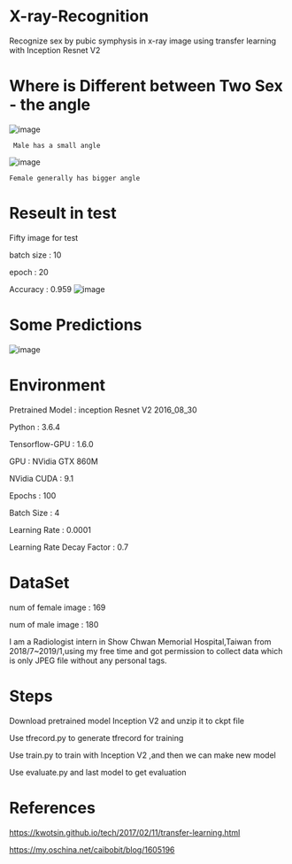 # X-ray-Recognition
Recognize sex by  pubic symphysis in x-ray image using transfer learning with Inception Resnet V2

# Where is Different between Two Sex - the angle

![image](https://github.com/que4155/X-ray-Recognition/blob/master/picture/19y_m_0581123.jpg)

     Male has a small angle
![image](https://github.com/que4155/X-ray-Recognition/blob/master/picture/20y_f_1865012.jpg)
     
    Female generally has bigger angle
# Reseult in test
 Fifty image for test
 
 batch size : 10
 
 epoch : 20
 
 Accuracy : 0.959
 ![image](https://github.com/que4155/X-ray-Recognition/blob/master/picture/ac.png)
 
# Some Predictions
 ![image](https://github.com/que4155/X-ray-Recognition/blob/master/picture/predict.png)

# Environment 
Pretrained Model : inception Resnet V2 2016_08_30

Python : 3.6.4

Tensorflow-GPU : 1.6.0

GPU : NVidia GTX 860M

NVidia CUDA : 9.1

Epochs : 100

Batch Size : 4

Learning Rate : 0.0001

Learning Rate Decay Factor : 0.7
# DataSet
num of female image : 169

num of male image : 180

I am a Radiologist intern in Show Chwan Memorial Hospital,Taiwan from 2018/7~2019/1,using my free time and got permission to collect data which is only JPEG file without any personal tags.

# Steps
Download pretrained model Inception V2 and unzip it to ckpt file

Use tfrecord.py to generate tfrecord for training

Use train.py to train with Inception V2 ,and then we can make new model

Use evaluate.py and last model to get evaluation 



# References
https://kwotsin.github.io/tech/2017/02/11/transfer-learning.html

https://my.oschina.net/caibobit/blog/1605196
